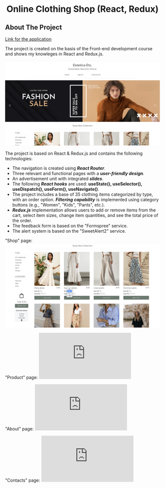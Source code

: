 <h1 align="center">Online Clothing Shop (React, Redux)</h1>

<!-- ABOUT THE PROJECT -->
## About The Project

[Link for the application](https://alesya-superfin-online-clothing-shop.netlify.app/)

The project is created on the basis of the Front-end development course and shows my knowleges in React and Redux.js.

![Product Name Screen Shot](https://github.com/AlesyaSuperfin/online-clothing-shop/blob/main/public/redux_store_1.jpg#:~:text=redux_store_1.-,jpg,-redux_store_2.jpg)

The project is based on React & Redux.js and contains the following technologies:

* The navigation is created using ***React Router***.
* Three relevant and functional pages with a ***user-friendly design***.
* An advertisement unit with integrated ***slides***.
* The following ***React hooks*** are used: **useState(), useSelector(), useDispatch(), useForm(), useNavigate()**.
* The project includes a base of 35 clothing items categorized by type, with an order option. ***Filtering capability*** is implemented using category buttons (e.g., "Women", "Kids", "Pants", etc.).
* ***Redux.js*** implementation allows users to add or remove items from the cart, select item sizes, change item quantities, and see the total price of the order.
* The feedback form is based on the "Formspree" service.
* The alert system is based on the "SweetAlert2" service.

"Shop" page:
![Product Name Screen Shot](https://github.com/AlesyaSuperfin/online-clothing-shop/blob/main/public/redux_store_2.jpg#:~:text=redux_store_2.-,jpg,-redux_store_3.jpg)

"Product" page:
![Product Name Screen Shot](https://github.com/AlesyaSuperfin/online-clothing-shop/edit/main/README.md#:~:text=redux_store_2.jpg-,redux_store_3,-.jpg)

"About" page:
![Product Name Screen Shot](https://github.com/AlesyaSuperfin/online-clothing-shop/edit/main/README.md#:~:text=redux_store_3.jpg-,redux_store_4,-.jpg)

"Contacts" page:
![Product Name Screen Shot](https://github.com/AlesyaSuperfin/online-clothing-shop/edit/main/README.md#:~:text=redux_store_4.jpg-,redux_store_5,-.jpg)
